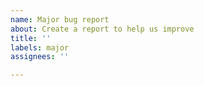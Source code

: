 ```yaml
---
name: Major bug report
about: Create a report to help us improve
title: ''
labels: major
assignees: ''

---
```



